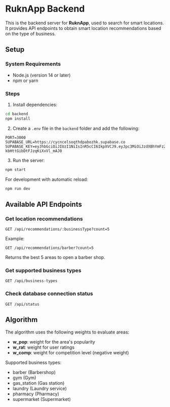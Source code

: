 # RuknApp Backend

This is the backend server for **RuknApp**, used to search for smart locations. It provides API endpoints to obtain smart location recommendations based on the type of business.

## Setup

### System Requirements

- Node.js (version 14 or later)
- npm or yarn

### Steps

1. Install dependencies:

```bash
cd backend
npm install
```

2. Create a `.env` file in the `backend` folder and add the following:

```
PORT=3000
SUPABASE_URL=https://cycncelsoqthdpabozhk.supabase.co
SUPABASE_KEY=eyJhbGciOiJIUzI1NiIsInR5cCI6IkpXVCJ9.eyJpc3MiOiJzdXBhYmFzZSIsInJlZiI6ImN5Y25jZWxzb3F0aGRwYWJvemhrIiwicm9sZSI6ImFub24iLCJpYXQiOjE3NDI3NDgxMTAsImV4cCI6MjA1ODMyNDExMH0.taUNLQcBAB9p3bRyF-kbHttGibDtFJzqKiXxVl_mAJ0
```

3. Run the server:

```bash
npm start
```

For development with automatic reload:

```bash
npm run dev
```

## Available API Endpoints

### Get location recommendations

```
GET /api/recommendations/:businessType?count=5
```

Example:
```
GET /api/recommendations/barber?count=5
```

Returns the best 5 areas to open a barber shop.

### Get supported business types

```
GET /api/business-types
```

### Check database connection status

```
GET /api/status
```

## Algorithm

The algorithm uses the following weights to evaluate areas:

- **w_pop**: weight for the area's popularity
- **w_rat**: weight for user ratings
- **w_comp**: weight for competition level (negative weight)

Supported business types:

- barber (Barbershop)
- gym (Gym)
- gas_station (Gas station)
- laundry (Laundry service)
- pharmacy (Pharmacy)
- supermarket (Supermarket)

